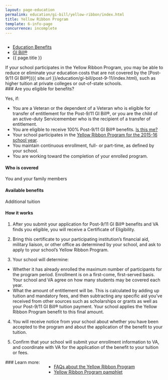 ```yaml
---
layout: page-education
permalink: education/gi-bill/yellow-ribbon/index.html
title: Yellow Ribbon Program
template: 6-info-page
concurrence: incomplete
---
```


<div class="splash" markdown="0">
<div class="row" markdown="0">
<div class="small-12 columns" markdown="0">

<ul class="breadcrumbs" role="menubar" aria-label="Primary">
<li class="parent"><a href="{{ site.url }}/education/">Education Benefits</a></li>
<li class="parent"><a href="{{ site.url }}/education/gi-bill/">GI Bill®</a></li>
<li class="active">{{ page.title }}</li>
</ul>

</div>
</div>
</div>

<div class="main" role="main" markdown="0">


<div class="section one" markdown="0">
<div class="primary" markdown="0">
<div class="row" markdown="0">
<div class="small-12 columns" markdown="1">
If your school participates in the Yellow Ribbon Program, you may be able to reduce or eliminate your education costs that are not covered by the [Post-9/11 GI Bill®]({{ site.url }}/education/gi-bill/post-9-11/index.html), such as higher tuition at private colleges or out-of-state schools.
</div>
<div class="small-12 column" markdown="1">
<div class="call-out">
### Are you eligible for benefits?

Yes, if:

- You are a Veteran or the dependent of a Veteran who is eligible for transfer of entitlement for the Post-9/11 GI Bill®, or you are the child of an active-duty Servicemember who is the recipient of a transfer of entitlement.
- You are eligible to receive 100% Post-9/11 GI Bill® benefits. [Is this me?](https://gibill.custhelp.com/app/answers/detail/a_id/947)
- Your school participates in the [Yellow Ribbon Program for the 2015-16 school year](http://www.benefits.va.gov/GIBILL/yellow_ribbon/yrp_list_2014.asp ).
- You maintain continuous enrollment, full- or part-time, as defined by your school.
- You are working toward the completion of your enrolled program.

#### Who is covered

You and your family members

#### Available benefits

Additional tuition

#### How it works

1. After you submit your application for Post-9/11 GI Bill® benefits and VA finds you eligible, you will receive a Certificate of Eligibility.

2. Bring this certificate to your participating institution’s financial aid, military liaison, or other office as determined by your school, and ask to apply to your school’s Yellow Ribbon Program.

3. Your school will determine:
-  Whether it has already enrolled the maximum number of participants for the program period. Enrollment is on a first-come, first-served basis. Your school and VA agree on how many students may be covered each year.
-  What the amount of entitlement will be. This is calculated by adding up tuition and mandatory fees, and then subtracting any specific aid you’ve received from other sources such as scholarships or grants as well as your Post-9/11 GI Bill® tuition payment. Your school applies the Yellow Ribbon Program benefit to this final amount.

4. You will receive notice from your school about whether you have been accepted to the program and about the application of the benefit to your tuition.

5. Confirm that your school will submit your enrollment information to VA, and coordinate with VA for the application of the benefit to your tuition or fees.
</div>
</div>

<div class="small-12 columns" markdown="1">
### Learn more:

- [FAQs about the Yellow Ribbon Program](http://www.benefits.va.gov/gibill/docs/factsheets/2012_Yellow_Ribbon_Student_FAQs.pdf)
- [Yellow Ribbon Program pamphlet](http://www.benefits.va.gov/gibill/docs/pamphlets/Yellow_Ribbon_Pamphlet.pdf)
</div>


</div>
</div>
</div>


</div>
